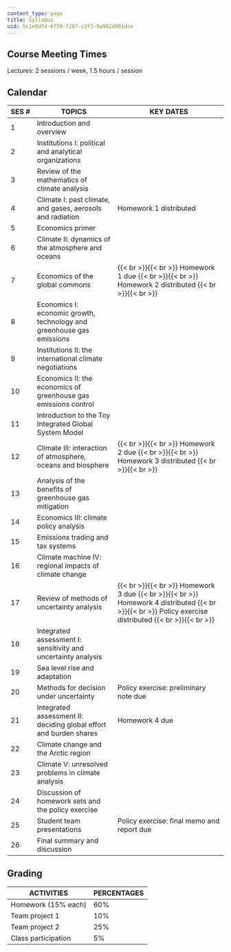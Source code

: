 ```yaml
---
content_type: page
title: Syllabus
uid: 5c1e0df4-6f59-f207-c2f3-9a982d901dce
---
```


Course Meeting Times
--------------------

Lectures: 2 sessions / week, 1.5 hours / session

Calendar
--------

| SES # | TOPICS | KEY DATES |
| --- | --- | --- |
| 1 | Introduction and overview | &nbsp; |
| 2 | Institutions I: political and analytical organizations | &nbsp; |
| 3 | Review of the mathematics of climate analysis | &nbsp; |
| 4 | Climate I: past climate, and gases, aerosols and radiation | Homework 1 distributed |
| 5 | Economics primer | &nbsp; |
| 6 | Climate II: dynamics of the atmosphere and oceans | &nbsp; |
| 7 | Economics of the global commons |  {{< br >}}{{< br >}} Homework 1 due {{< br >}}{{< br >}} Homework 2 distributed {{< br >}}{{< br >}}  |
| 8 | Economics I: economic growth, technology and greenhouse gas emissions | &nbsp; |
| 9 | Institutions II: the international climate negotiations | &nbsp; |
| 10 | Economics II: the economics of greenhouse gas emissions control | &nbsp; |
| 11 | Introduction to the Toy Integrated Global System Model | &nbsp; |
| 12 | Climate III: interaction of atmosphere, oceans and biosphere |  {{< br >}}{{< br >}} Homework 2 due {{< br >}}{{< br >}} Homework 3 distributed {{< br >}}{{< br >}}  |
| 13 | Analysis of the benefits of greenhouse gas mitigation | &nbsp; |
| 14 | Economics III: climate policy analysis | &nbsp; |
| 15 | Emissions trading and tax systems | &nbsp; |
| 16 | Climate machine IV: regional impacts of climate change | &nbsp; |
| 17 | Review of methods of uncertainty analysis |  {{< br >}}{{< br >}} Homework 3 due {{< br >}}{{< br >}} Homework 4 distributed {{< br >}}{{< br >}} Policy exercise distributed {{< br >}}{{< br >}}  |
| 18 | Integrated assessment I: sensitivity and uncertainty analysis | &nbsp; |
| 19 | Sea level rise and adaptation | &nbsp; |
| 20 | Methods for decision under uncertainty | Policy exercise: preliminary note due |
| 21 | Integrated assessment II: deciding global effort and burden shares | Homework 4 due |
| 22 | Climate change and the Arctic region | &nbsp; |
| 23 | Climate V: unresolved problems in climate analysis | &nbsp; |
| 24 | Discussion of homework sets and the policy exercise | &nbsp; |
| 25 | Student team presentations | Policy exercise: final memo and report due |
| 26 | Final summary and discussion |   

Grading
-------

| ACTIVITIES | PERCENTAGES |
| --- | --- |
| Homework (15% each) | 60% |
| Team project 1 | 10% |
| Team project 2 | 25% |
| Class participation | 5%
